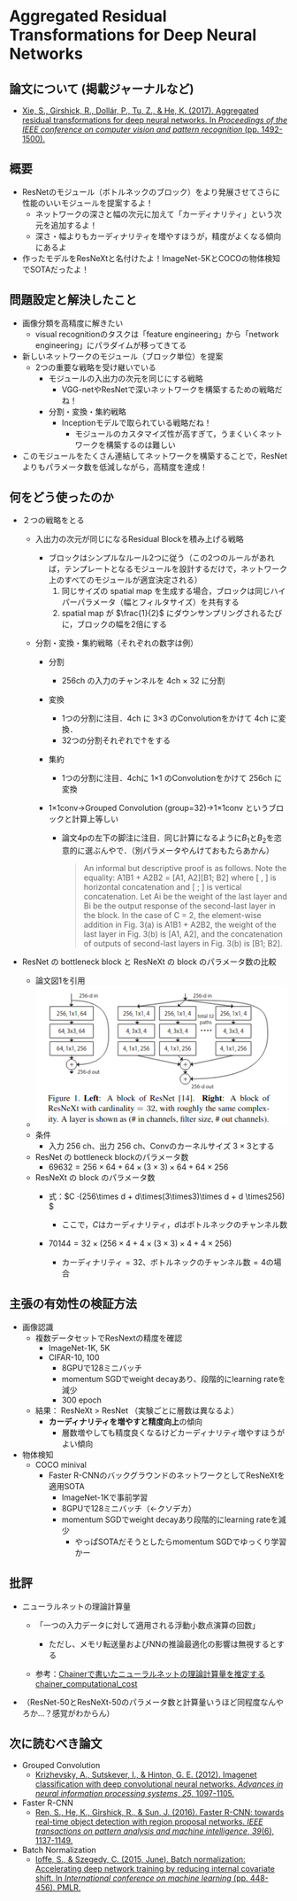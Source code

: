# Aggregated Residual Transformations for Deep Neural Networks

## 論文について (掲載ジャーナルなど)

- [Xie, S., Girshick, R., Dollár, P., Tu, Z., & He, K. (2017).  Aggregated residual transformations for deep neural networks. In *Proceedings of the IEEE conference on computer vision and pattern recognition* (pp. 1492-1500).](https://arxiv.org/pdf/1611.05431.pdf)

## 概要

- ResNetのモジュール（ボトルネックのブロック）をより発展させてさらに性能のいいモジュールを提案するよ！
  - ネットワークの深さと幅の次元に加えて「カーディナリティ」という次元を追加するよ！
  - 深さ・幅よりもカーディナリティを増やすほうが，精度がよくなる傾向にあるよ
- 作ったモデルをResNeXtと名付けたよ！ImageNet-5KとCOCOの物体検知でSOTAだったよ！

## 問題設定と解決したこと

- 画像分類を高精度に解きたい
  - visual recognitionのタスクは「feature engineering」から「network engineering」にパラダイムが移ってきてる
- 新しいネットワークのモジュール（ブロック単位）を提案
  - 2つの重要な戦略を受け継いでいる
    - モジュールの入出力の次元を同じにする戦略
      - VGG-netやResNetで深いネットワークを構築するための戦略だね！
    - 分割・変換・集約戦略
      - Inceptionモデルで取られている戦略だね！
        - モジュールのカスタマイズ性が高すぎて，うまくいくネットワークを構築するのは難しい
- このモジュールをたくさん連結してネットワークを構築することで，ResNetよりもパラメータ数を低減しながら，高精度を達成！

## 何をどう使ったのか

- ２つの戦略をとる

  - 入出力の次元が同じになるResidual Blockを積み上げる戦略

    - ブロックはシンプルなルール2つに従う（この2つのルールがあれば，テンプレートとなるモジュールを設計するだけで，ネットワーク上のすべてのモジュールが適宜決定される）
      1. 同じサイズの spatial map を生成する場合，ブロックは同じハイパーパラメータ（幅とフィルタサイズ）を共有する
      2. spatial map が $\frac{1}{2}$ にダウンサンプリングされるたびに，ブロックの幅を2倍にする

  - 分割・変換・集約戦略（それぞれの数字は例）

    - 分割

      - 256ch の入力のチャンネルを 4ch × 32 に分割

    - 変換

      - 1つの分割に注目．4ch に 3×3 のConvolutionをかけて 4ch に変換．
      - 32つの分割それぞれで↑をする

    - 集約

      - 1つの分割に注目．4chに 1×1 のConvolutionをかけて 256ch に変換

    - 1×1conv→Grouped Convolution (group=32)→1×1conv というブロックと計算上等しい

      - 論文4pの左下の脚注に注目．同じ計算になるように$B_1$と$B_2$を恣意的に選ぶんやで．（別パラメータやんけておもたらあかん）

        > An informal but descriptive proof is as follows. Note the equality: A1B1 + A2B2 = \[A1, A2][B1; B2] where [ , ] is horizontal concatenation and [ ; ] is vertical concatenation. Let Ai be the weight of the last layer and Bi be the output response of the second-last layer in the block. In the case of C = 2, the element-wise addition in Fig. 3(a) is A1B1 + A2B2, the weight of the last layer in Fig. 3(b) is [A1, A2], and the concatenation of outputs of second-last layers in Fig. 3(b) is [B1; B2].

- ResNet の bottleneck block と ResNeXt の block のパラメータ数の比較

  - 論文図1を引用
  - <img src="picture/resnet_bottleneck_nesnext_bottleneck.png" alt="ResNetのボトルネックブロックとResNeXtのブロック" style="zoom: 150%;" />
  - 条件
    - 入力 256 ch、出力 256 ch、Convのカーネルサイズ $3\times3$とする
  - ResNet の bottleneck blockのパラメータ数
    - $69632= 256\times64 + 64\times(3\times3)\times64 + 64\times256$
  - ResNeXt の block のパラメータ数
    - 式：$C ·(256\times d + d\times(3\times3)\times d + d \times256) $

      - ここで，$C$はカーディナリティ，$d$はボトルネックのチャンネル数
    - $70144=32\times(256\times4+4\times(3\times3)\times4+4\times256)$　
      - カーディナリティ$=32$、ボトルネックのチャンネル数$=4$の場合


## 主張の有効性の検証方法

- 画像認識
  - 複数データセットでResNextの精度を確認
    - ImageNet-1K, 5K
    - CIFAR-10, 100
      - 8GPUで128ミニバッチ
      - momentum SGDでweight decayあり、段階的にlearning rateを減少
      - 300 epoch
  - 結果： ResNeXt > ResNet （実験ごとに層数は異なるよ）
    - **カーディナリティを増やすと精度向上**の傾向
      - 層数増やしても精度良くなるけどカーディナリティ増やすほうがよい傾向
- 物体検知
  - COCO minival
    - Faster R-CNNのバックグラウンドのネットワークとしてResNeXtを適用SOTA
      - ImageNet-1Kで事前学習
      - 8GPUで128ミニバッチ（←クソデカ）
      - momentum SGDでweight decayあり段階的にlearning rateを減少
        - やっぱSOTAだそうとしたらmomentum SGDでゆっくり学習かー


## 批評

- ニューラルネットの理論計算量
  - 「一つの入力データに対して適用される浮動小数点演算の回数」
    - ただし、メモリ転送量およびNNの推論最適化の影響は無視するとする

  - 参考：[Chainerで書いたニューラルネットの理論計算量を推定するchainer_computational_cost](https://daily.belltail.jp/?p=2537#hs_b13c81e1d93e8b709d82152347459f21_footnote_1)

- （ResNet-50とResNeXt-50のパラメータ数と計算量いうほど同程度なんやろか…？感覚がわからん）

## 次に読むべき論文

- Grouped Convolution
  - [Krizhevsky, A., Sutskever, I., & Hinton, G. E. (2012). Imagenet classification with deep convolutional neural networks. *Advances in neural information processing systems*, *25*, 1097-1105.](https://proceedings.neurips.cc/paper/2012/file/c399862d3b9d6b76c8436e924a68c45b-Paper.pdf)
- Faster R-CNN
  - [Ren, S., He, K., Girshick, R., & Sun, J. (2016). Faster R-CNN:  towards real-time object detection with region proposal networks. *IEEE transactions on pattern analysis and machine intelligence*, *39*(6), 1137-1149.](https://arxiv.org/pdf/1506.01497.pdf)
- Batch Normalization
  - [Ioffe, S., & Szegedy, C. (2015, June). Batch normalization:  Accelerating deep network training by reducing internal covariate shift. In *International conference on machine learning* (pp. 448-456). PMLR.](https://arxiv.org/pdf/1502.03167.pdf)
